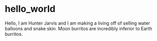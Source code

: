 # hello_world

Hello, I am Hunter Jarvis and I am making a living off of selling water balloons and snake skin. Moon burritos are incredibly inferior to Earth burritos.
